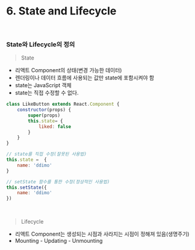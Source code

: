 # 6. State and Lifecycle

<br/>

### State와 Lifecycle의 정의

> State

- 리액트 Component의 상태(변경 가능한 데이터)
- 렌더링이나 데이터 흐름에 사용되는 값만 state에 포함시켜야 함
- state는 JavaScript 객체
- state는 직접 수정할 수 없다.

```jsx
class LikeButton extends React.Component {
    constructor(props) {
        super(props)
        this.state= {
            liked: false
        }
    }
}
```

```jsx
// state를 직접 수정(잘못된 사용법)
this.state =  {
    name: 'ddimo'
}

// setState 함수를 통한 수정(정상적인 사용법)
this.setState({
    name: 'ddimo'
})
```

<br/>

> Lifecycle

- 리액트 Component는 생성되는 시점과 사라지는 시점이 정해져 있음(생명주기)
- Mounting - Updating - Unmounting



